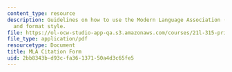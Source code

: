 ```yaml
---
content_type: resource
description: Guidelines on how to use the Modern Language Association (MLA) citation
  and format style.
file: https://ol-ocw-studio-app-qa.s3.amazonaws.com/courses/21l-315-prizewinners-nobelistas-spring-2014/2bb8343bd93cfa36137150a4d3c65fe5_MIT21L_315S14_MLA_Citation.pdf
file_type: application/pdf
resourcetype: Document
title: MLA Citation Form
uid: 2bb8343b-d93c-fa36-1371-50a4d3c65fe5
---
```

